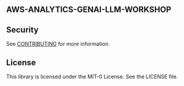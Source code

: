 ## AWS-ANALYTICS-GENAI-LLM-WORKSHOP

## Security

See [CONTRIBUTING](CONTRIBUTING.md#security-issue-notifications) for more information.

## License

This library is licensed under the MIT-0 License. See the LICENSE file.

